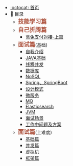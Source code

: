 - [:octocat: 首页](/README)
- :memo:  目录
  - **<font color="#AD523D" size="4">技能学习篇</font>**     
  - **<font color="#AD523D" size="4">自己折腾篇</font>**
    - [蓝兔支付对接-上篇](/document/fiddleTechnology/ltzf-pre.md)
  - **<font color="#AD523D" size="4">面试篇</font>**(基础)
    - [自我介绍](/document/basicInterview/IntroduceMyself.md)
    - [JAVA基础](/document/basicInterview/JAVABasics.md)
    - [线程并发](/document/basicInterview/ThreadConcurrency.md) 
    - [数据库](/document/basicInterview/Database.md)
    - [NoSQL](/document/basicInterview/NoSQL.md)
    - [Spring、SpringBoot](/document/basicInterview/Spring、SpringBoot.md)
    - [设计模式](/document/basicInterview/DesignPattern.md)
    - [微服务](/document/idea-plugin/2021-08-27-技术调研IDEA插件怎么开发.md)
    - [MQ](/document/basicInterview/MQ.md)
    - [Elasticsearch](/document/basicInterview/ES.md)
    - [JVM](/document/basicInterview/JVM.md)
    - [面试场景](/document/basicInterview/InterviewScene.md)
    - [工作中问题及方案](/document/Interview/WorkProblems.md)
  - **<font color="#AD523D" size="4">面试篇</font>**(上难度) 
    - [基础篇](/document/seniorInterview/JAVA/JAVA.md)
    - [并发篇](/document/seniorInterview/Concurrency.md)
    - [虚拟机](/document/seniorInterview/JVMChapter.md) 
    - [框架篇](/document/seniorInterview/Frame.md) 

 
 
 
 
  

